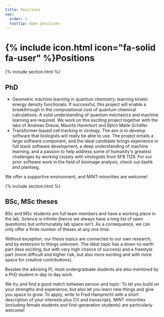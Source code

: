 ```yaml
---
title: Positions
nav:
  order: 5
  tooltip: Open positions
---
```


# {% include icon.html icon="fa-solid fa-user" %}Positions


{% include section.html %}

## PhD
* Geometric machine learning in quantum chemistry: learning kinetic energy density functionals. If successful, this project will enable a breakthrough in the computational cost of quantum chemical calculations. A solid understanding of quantum mechanics and machine learning are required. We work on this exciting project together with the labs of Andreas Dreuw, Maurits Haverkort and Björn Malte Schäfer. 
*  Transformer-based cell tracking in virology. The aim is to develop software that biologists will really be able to use. The project entails a large software component, and the ideal candidate brings experience in full stack software development, a deep understanding of machine learning, and a passion to help address some of humanity's greatest challenges by working closely with virologists from SFB 1129. For our prior software work in the field of bioimage analysis, check out ilastik and plantseg.

We offer a supportive environment, and MINT-minorities are welcome! 

{% include section.html %}

## BSc, MSc theses

BSc and MSc students are full team members and have a working place in the lab. Science is infinite (hence we always have a long list of open questions) but unfortunately lab space isn't. As a consequence, we can only offer a finite number of theses at any one time. 

Without exception, our thesis topics are connected to our own research, and by extension to things unknown. The ideal topic has a down-to-earth part (less exciting, but with very high chance of success) and a freestyle part (more difficult and higher risk, but also more exciting and with more space for creative contributions). 

Besides the advising PI, most undergraduate students are also mentored by a PhD student in day to day work. 

We try and find a good match between person and topic: To let you build on your strengths and experience, but also let you learn new things and give you space to grow. To apply, write to Fred Hamprecht with a short description of your interests plus CV and transcripts. MINT minorities (including female students and first-generation students) are particularly welcome! 

